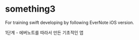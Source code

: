 # something3
For training swift developing by following EverNote iOS version.

1단계 - 에버노트를 따라서 만든 기초적인 앱


